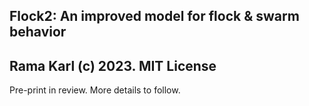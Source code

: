 ## Flock2: An improved model for flock &amp; swarm behavior
## Rama Karl (c) 2023. MIT License

Pre-print in review. More details to follow.


